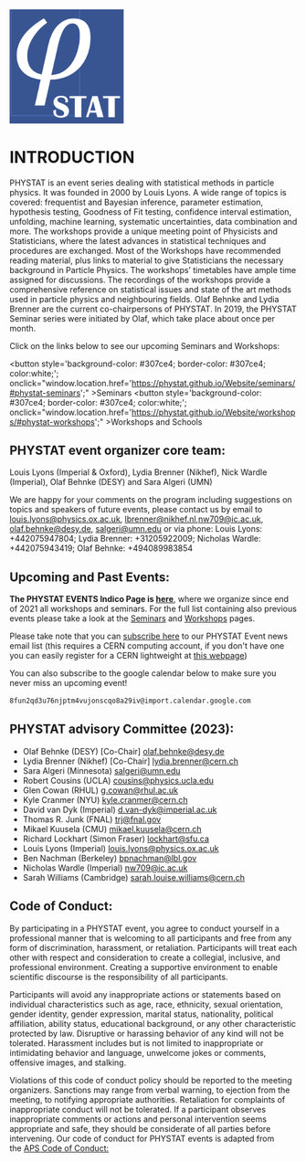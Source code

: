 <img src="phystatlogo.png" style="width: 200px">

# INTRODUCTION

PHYSTAT is an event series dealing with statistical methods in particle physics. It was founded in 2000 by Louis Lyons.
A wide range of topics is covered: frequentist and Bayesian inference, parameter estimation, hypothesis testing,
Goodness of Fit testing, confidence interval estimation, unfolding, machine learning, systematic uncertainties,
data combination and more. The workshops provide a unique meeting point of Physicists and Statisticians,
where the latest advances in statistical techniques and procedures are exchanged. Most of the Workshops have recommended
reading material, plus links to material to give Statisticians the necessary background in Particle Physics.
The workshops’ timetables have ample time assigned for discussions.  The recordings of the workshops provide a
comprehensive reference on statistical issues and state of the art methods used in particle physics and neighbouring fields.
Olaf Behnke and Lydia Brenner are the current co-chairpersons of PHYSTAT.  In 2019, the PHYSTAT Seminar series were initiated by Olaf, which take place about once per month.

Click on the links below to see our upcoming Seminars and Workshops: 

<button style='background-color: #307ce4; border-color: #307ce4; color:white;'; onclick="window.location.href='https://phystat.github.io/Website/seminars/#phystat-seminars';" >Seminars</button>
<button style='background-color: #307ce4; border-color: #307ce4; color:white;'; onclick="window.location.href='https://phystat.github.io/Website/workshops/#phystat-workshops';" >Workshops and Schools</button>

## PHYSTAT event organizer core team:
Louis Lyons (Imperial & Oxford), Lydia Brenner (Nikhef),  Nick Wardle (Imperial), Olaf Behnke (DESY) and Sara Algeri (UMN)

We are happy for your comments on the program including suggestions on topics and speakers of future events, please contact us by email to
[louis.lyons@physics.ox.ac.uk](mailto:louis.lyons@physics.ox.ac.uk), [lbrenner@nikhef.nl](mailto:lbrenner@nikhef.nl),[nw709@ic.ac.uk](mailto:nw709@ic.ac.uk), [olaf.behnke@desy.de](mailto:olaf.behnke@desy.de), [salgeri@umn.edu](mailto:salgeri@umn.edu)
or via phone:
Louis Lyons: +442075947804; Lydia Brenner: +31205922009; Nicholas Wardle: +442075943419; Olaf Behnke: +494089983854 


## Upcoming and Past Events:

**The PHYSTAT EVENTS Indico Page is [here](https://indico.cern.ch/category/10790/)**, where we organize since end of 2021 all workshops and seminars. For the full list containing also previous events please take a look at the [Seminars](https://phystat.github.io/Website/seminars/#phystat-seminars) and [Workshops](https://phystat.github.io/Website/workshops/#phystat-workshops) pages. 

Please take note that you can [subscribe here](https://e-groups.cern.ch/e-groups/EgroupsSubscription.do?egroupName=phystat-events) to our PHYSTAT Event news email list
(this requires a CERN computing account, if you don't have one you can easily register for a CERN lightweight at [this webpage](https://account.cern.ch/account/Externals/RegisterAccount.aspx))

You can also subscribe to the google calendar below to make sure you never miss an upcoming event! 

```bash
8fun2qd3u76njptm4vujonscqo8a29iv@import.calendar.google.com
```

## PHYSTAT advisory Committee (2023):

   * Olaf Behnke (DESY) [Co-Chair] [olaf.behnke@desy.de](mailto:olaf.behnke@desy.de)
   * Lydia Brenner (Nikhef) [Co-Chair] [lydia.brenner@cern.ch](mailto:lydia.brenner@cern.ch)
   * Sara Algeri (Minnesota) [salgeri@umn.edu](mailto:salgeri@umn.edu)
   * Robert Cousins (UCLA) [cousins@physics.ucla.edu](mailto:cousins@physics.ucla.edu)
   * Glen Cowan (RHUL) [g.cowan@rhul.ac.uk](mailto:g.cowan@rhul.ac.uk)
   * Kyle Cranmer (NYU)  [kyle.cranmer@cern.ch](mailto:kyle.cranmer@cern.ch)
   * David van Dyk (Imperial) [d.van-dyk@imperial.ac.uk](mailto:d.van-dyk@imperial.ac.uk)
   * Thomas R. Junk (FNAL) [trj@fnal.gov](mailto:trj@fnal.gov)
   * Mikael Kuusela (CMU) [mikael.kuusela@cern.ch](mailto:mikael.kuusela@cern.ch)
   * Richard Lockhart (Simon Fraser) [lockhart@sfu.ca](mailto:lockhart@sfu.ca)
   * Louis Lyons (Imperial) [louis.lyons@physics.ox.ac.uk](mailto:louis.lyons@physics.ox.ac.uk)
   * Ben Nachman (Berkeley) [bpnachman@lbl.gov](mailto:bpnachman@lbl.gov)
   * Nicholas Wardle (Imperial) [nw709@ic.ac.uk](mailto:nw709@ic.ac.uk)
   * Sarah Williams (Cambridge) [sarah.louise.williams@cern.ch](mailto:sarah.louise.williams@cern.ch)

## Code of Conduct:
By participating in a PHYSTAT event, you agree to conduct yourself in a professional manner that is welcoming to all participants 
and free from any form of discrimination, harassment, or retaliation. Participants will treat each other 
with respect and consideration to create a collegial, inclusive, and professional environment. 
Creating a supportive environment to enable scientific discourse is the responsibility of all participants.

Participants will avoid any inappropriate actions or statements based on individual characteristics 
such as age, race, ethnicity, sexual orientation, gender identity, gender expression, marital status, 
nationality, political affiliation, ability status, educational background, or any other characteristic protected by law. 
Disruptive or harassing behavior of any kind will not be tolerated. Harassment includes but is not limited to 
inappropriate or intimidating behavior and language, unwelcome jokes or comments, offensive images, and stalking.

Violations of this code of conduct policy should be reported to the meeting organizers. Sanctions may range from verbal warning, 
to ejection from the meeting, to notifying appropriate authorities. Retaliation for complaints of inappropriate conduct will not be tolerated. 
If a participant observes inappropriate comments or actions and personal intervention seems appropriate and safe, 
they should be considerate of all parties before intervening.
Our code of conduct for PHYSTAT events is adapted from the [APS Code of Conduct:
](https://www.aps.org/meetings/policies/code-conduct.cfm)

